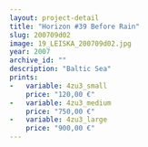 ```yaml
---
layout: project-detail
title: "Horizon #39 Before Rain"
slug: 200709d02
image: 19_LEISKA_200709d02.jpg
year: 2007
archive_id: ""
description: "Baltic Sea"
prints: 
-   variable: 4zu3_small
    price: "120,00 €"
-   variable: 4zu3_medium
    price: "750,00 €"
-   variable: 4zu3_large
    price: "900,00 €"
---
```

